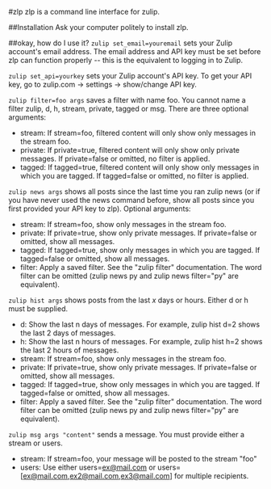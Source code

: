 #zlp
zlp is a command line interface for zulip. 

##Installation 
Ask your computer politely to install zlp.

##okay, how do I use it? 
`zulip set_email=youremail` sets your Zulip account's email address. The email address and API key must be set before zlp can function properly -- this is the equivalent to logging in to Zulip.
 
`zulip set_api=yourkey` sets your Zulip account's API key. To get your API key, go to zulip.com -> settings -> show/change API key.

`zulip filter=foo args` saves a filter with name foo. You cannot name a filter zulip, d, h, stream, private, tagged or msg. There are three optional arguments:
* stream: If stream=foo, filtered content will only show only messages in the stream foo.
* private: If private=true, filtered content will only show only private messages. If private=false or omitted, no filter is applied.
* tagged: If tagged=true, filtered content will only show only messages in which you are tagged. If tagged=false or omitted, no filter is applied.

`zulip news args` shows all posts since the last time you ran zulip news (or if you have never used the news command before, show all posts since you first provided your API key to zlp). Optional arguments:
 * stream: If stream=foo, show only messages in the stream foo.
 * private: If private=true, show only private messages. If private=false or omitted, show all messages.
 * tagged: If tagged=true, show only messages in which you are tagged. If tagged=false or omitted, show all messages.
 * filter: Apply a saved filter. See the "zulip filter" documentation. The word filter can be omitted (zulip news py and zulip news filter="py" are equivalent).

`zulip hist args` shows posts from the last _x_ days or hours. Either d or h must be supplied.
* d: Show the last n days of messages. For example, zulip hist d=2 shows the last 2 days of messages.
* h: Show the last n hours of messages. For example, zulip hist h=2 shows the last 2 hours of messages.
* stream: If stream=foo, show only messages in the stream foo.
* private: If private=true, show only private messages. If private=false or omitted, show all messages.
* tagged: If tagged=true, show only messages in which you are tagged. If tagged=false or omitted, show all messages.
* filter: Apply a saved filter. See the "zulip filter" documentation. The word filter can be omitted (zulip news py and zulip news filter="py" are equivalent).

`zulip msg args "content"` sends a message. You must provide either a stream or users.
* stream: If stream=foo, your message will be posted to the stream "foo"
* users: Use either users=ex@mail.com or users=[ex@mail.com,ex2@mail.com,ex3@mail.com] for multiple recipients. 

